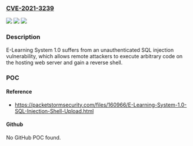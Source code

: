 ### [CVE-2021-3239](https://cve.mitre.org/cgi-bin/cvename.cgi?name=CVE-2021-3239)
![](https://img.shields.io/static/v1?label=Product&message=n%2Fa&color=blue)
![](https://img.shields.io/static/v1?label=Version&message=n%2Fa&color=blue)
![](https://img.shields.io/static/v1?label=Vulnerability&message=n%2Fa&color=brighgreen)

### Description

E-Learning System 1.0 suffers from an unauthenticated SQL injection vulnerability, which allows remote attackers to execute arbitrary code on the hosting web server and gain a reverse shell.

### POC

#### Reference
- https://packetstormsecurity.com/files/160966/E-Learning-System-1.0-SQL-Injection-Shell-Upload.html

#### Github
No GitHub POC found.

